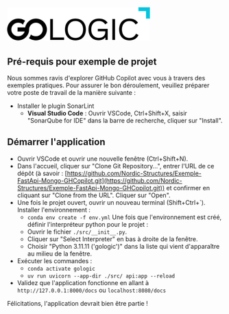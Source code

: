 # ![Formation GoLogic Example de Projet](Gologic.png)

## Pré-requis pour exemple de projet 

Nous sommes ravis d'explorer GitHub Copilot avec vous à travers des exemples pratiques. Pour assurer le bon déroulement, veuillez préparer votre poste de travail de la manière suivante :

- Installer le plugin SonarLint
  -   **Visual Studio Code** : Ouvrir VSCode, Ctrl+Shift+X, saisir "SonarQube for IDE" dans la barre de recherche, cliquer sur "Install".

## Démarrer l'application

- Ouvrir VSCode et ouvrir une nouvelle fenêtre (Ctrl+Shift+N).
- Dans l'accueil, cliquer sur "Clone Git Repository...", entrer l'URL de ce dépôt (à savoir : [https://github.com/Nordic-Structures/Exemple-FastApi-Mongo-GHCopilot.git](https://github.com/Nordic-Structures/Exemple-FastApi-Mongo-GHCopilot.git)) et confirmer en cliquant sur "Clone from the URL". Cliquer sur "Open".
- Une fois le projet ouvert, ouvrir un nouveau terminal (Shift+Ctrl+\`). Installer l'environnement :
  - `conda env create -f env.yml`
Une fois que l'environnement est créé, définir l'interpréteur python pour le projet :
  - Ouvrir le fichier `./src/__init__.py`.
  - Cliquer sur "Select Interpreter" en bas à droite de la fenêtre.
  - Choisir "Python 3.11.11 ('gologic')" dans la liste qui vient d'apparaître au milieu de la fenêtre.
- Exécuter les commandes :
  - `conda activate gologic`
  - `uv run uvicorn --app-dir ./src/ api:app --reload`
- Validez que l'application fonctionne en allant à `http://127.0.0.1:8000/docs` ou `localhost:8080/docs`

Félicitations, l'application devrait bien être partie !
